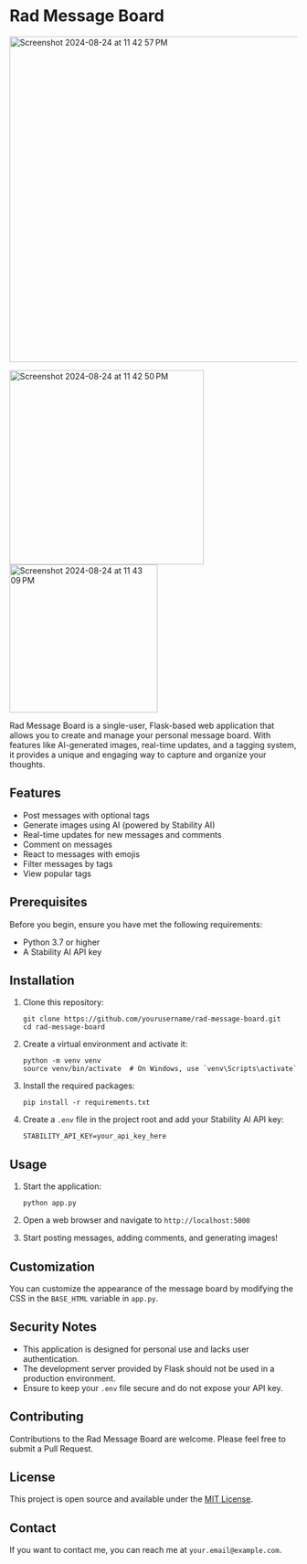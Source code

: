 # Rad Message Board

<img width="570" alt="Screenshot 2024-08-24 at 11 42 57 PM" src="https://github.com/user-attachments/assets/1fcc01b9-37ae-401b-b3a2-cd5396dc4ce7">

<img width="340" alt="Screenshot 2024-08-24 at 11 42 50 PM" src="https://github.com/user-attachments/assets/77739413-2d80-4377-9709-699e75cc9816"><img width="259" alt="Screenshot 2024-08-24 at 11 43 09 PM" src="https://github.com/user-attachments/assets/06854cae-38f0-42c4-8358-3cddb8c8c1de">



Rad Message Board is a single-user, Flask-based web application that allows you to create and manage your personal message board. With features like AI-generated images, real-time updates, and a tagging system, it provides a unique and engaging way to capture and organize your thoughts.

## Features

- Post messages with optional tags
- Generate images using AI (powered by Stability AI)
- Real-time updates for new messages and comments
- Comment on messages
- React to messages with emojis
- Filter messages by tags
- View popular tags

## Prerequisites

Before you begin, ensure you have met the following requirements:

- Python 3.7 or higher
- A Stability AI API key

## Installation

1. Clone this repository:
   ```
   git clone https://github.com/yourusername/rad-message-board.git
   cd rad-message-board
   ```

2. Create a virtual environment and activate it:
   ```
   python -m venv venv
   source venv/bin/activate  # On Windows, use `venv\Scripts\activate`
   ```

3. Install the required packages:
   ```
   pip install -r requirements.txt
   ```

4. Create a `.env` file in the project root and add your Stability AI API key:
   ```
   STABILITY_API_KEY=your_api_key_here
   ```

## Usage

1. Start the application:
   ```
   python app.py
   ```

2. Open a web browser and navigate to `http://localhost:5000`

3. Start posting messages, adding comments, and generating images!

## Customization

You can customize the appearance of the message board by modifying the CSS in the `BASE_HTML` variable in `app.py`.

## Security Notes

- This application is designed for personal use and lacks user authentication.
- The development server provided by Flask should not be used in a production environment.
- Ensure to keep your `.env` file secure and do not expose your API key.

## Contributing

Contributions to the Rad Message Board are welcome. Please feel free to submit a Pull Request.

## License

This project is open source and available under the [MIT License](LICENSE).

## Contact

If you want to contact me, you can reach me at `your.email@example.com`.

